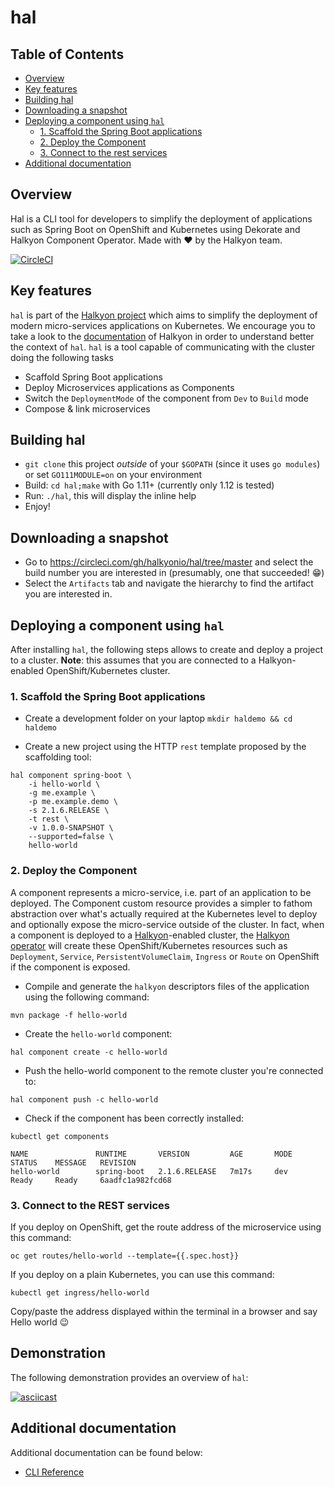 # hal

## Table of Contents
- [Overview](#overview)
- [Key features](#key-features)
- [Building hal](#building-hal)
- [Downloading a snapshot](#downloading-a-snapshot)
- [Deploying a component using `hal`](#deploying-a-component-using-hal)
  * [1. Scaffold the Spring Boot applications](#1-scaffold-the-spring-boot-applications)
  * [2. Deploy the Component](#2-deploy-the-component)
  * [3. Connect to the rest services](#3-connect-to-the-rest-services)
- [Additional documentation](#additional-documentation)

## Overview
Hal is a CLI tool for developers to simplify the deployment of applications such as Spring Boot on OpenShift and Kubernetes using Dekorate and Halkyon Component Operator. Made with ❤️ by the Halkyon team.

[![CircleCI](https://circleci.com/gh/halkyonio/hal.svg?style=svg)](https://circleci.com/gh/halkyonio/hal)

## Key features
`hal` is part of the [Halkyon project](https://github.com/halkyonio/operator) which aims to simplify the deployment of modern micro-services applications on Kubernetes. We encourage you to take a look to the [documentation](https://github.com/halkyonio/operator#introduction) of Halkyon in order to understand better the context of `hal`. `hal` is a tool capable of communicating with the cluster doing the following tasks
- Scaffold Spring Boot applications
- Deploy Microservices applications as Components
- Switch the `DeploymentMode` of the component from `Dev` to `Build` mode
- Compose & link microservices

## Building hal
- `git clone` this project *outside* of your `$GOPATH` (since it uses `go modules`) or set `GO111MODULE=on` on your environment
- Build: `cd hal;make` with Go 1.11+ (currently only 1.12 is tested)
- Run: `./hal`, this will display the inline help
- Enjoy!

## Downloading a snapshot
- Go to https://circleci.com/gh/halkyonio/hal/tree/master and select the build number you are interested in (presumably, one 
that succeeded! 😁)
- Select the `Artifacts` tab and navigate the hierarchy to find the artifact you are interested in.

## Deploying a component using `hal`
After installing `hal`, the following steps allows to create and deploy a project to a cluster.
**Note**: this assumes that you are connected to a Halkyon-enabled OpenShift/Kubernetes cluster.

### 1. Scaffold the Spring Boot applications 

 - Create a development folder on your laptop
`mkdir haldemo && cd haldemo`

 - Create a new project using the HTTP `rest` template proposed by the scaffolding tool:

```
hal component spring-boot \
    -i hello-world \
    -g me.example \
    -p me.example.demo \
    -s 2.1.6.RELEASE \
    -t rest \
    -v 1.0.0-SNAPSHOT \
    --supported=false \
    hello-world
```

### 2. Deploy the Component

A component represents a micro-service, i.e. part of an application to be deployed. The Component custom resource provides a simpler to fathom abstraction over what's actually required at the Kubernetes level to deploy and optionally expose the micro-service outside of the cluster. In fact, when a component is deployed to a [Halkyon](https://github.com/halkyonio)-enabled cluster, the [Halkyon operator](https://github.com/halkyonio/operator) will create these OpenShift/Kubernetes resources such as `Deployment`, `Service`, `PersistentVolumeClaim`, `Ingress` or `Route` on OpenShift if the component is exposed.

- Compile and generate the `halkyon` descriptors files of the application using the following command:
```
mvn package -f hello-world
```

- Create the `hello-world` component:
```
hal component create -c hello-world
```

- Push the hello-world component to the remote cluster you're connected to:
```
hal component push -c hello-world
```

- Check if the component has been correctly installed:
```
kubectl get components

NAME               RUNTIME       VERSION         AGE       MODE      STATUS    MESSAGE   REVISION
hello-world        spring-boot   2.1.6.RELEASE   7m17s     dev       Ready     Ready     6aadfc1a982fcd68
```

### 3. Connect to the REST services

If you deploy on OpenShift, get the route address of the microservice using this command: 
```
oc get routes/hello-world --template={{.spec.host}}
```

If you deploy on a plain Kubernetes, you can use this command:
```
kubectl get ingress/hello-world
```

Copy/paste the address displayed within the terminal in a browser and say Hello world 😉

## Demonstration

The following demonstration provides an overview of `hal`:

[![asciicast](https://asciinema.org/a/gxXU7P0u84SQZnfpZrqMNwgZ9.png)](https://asciinema.org/a/gxXU7P0u84SQZnfpZrqMNwgZ9)

## Additional documentation

Additional documentation can be found below:
- [CLI Reference](https://github.com/halkyonio/hal/blob/master/cli-reference.adoc)
